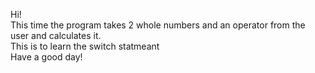 Hi!\
This time the program takes 2 whole numbers and an operator from the user and calculates it.\
This is to learn the switch statmeant\
Have a good day!